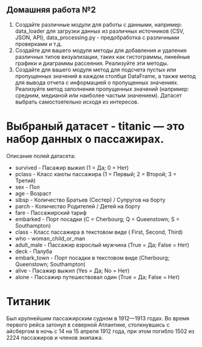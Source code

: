 ## Домашняя работа №2
1. Создайте различные модули для работы с данными, например: data_loader для загрузки данных из различных источников (CSV, JSON, API), data_processing.py - предобработка с различными проверками и т.д.
2. Создайте для вашего модуля методы для добавления и удаления различных типов визуализации, таких как гистограммы, линейные графики и диаграммы рассеяния. Реализуйте эти методы.
3. Создайте для вашего модуля метод для подсчета пустых или пропущенных значений в каждом столбце DataFrame, а также метод для вывода отчета с информацией о пропущенных значениях. Реализуйте метод заполнения пропущенных значений (например: средним, медианой или наиболее частым значением).
Датасет выбрать самостоятельно исходя из интересов.


# Выбраный датасет - titanic — это набор данных о пассажирах.

Описание полей датасета:

- survived - Пасажир выжил (1 = Да; 0 = Нет)
- pclass - Класс каюты пассажира (1 = Первый; 2 = Второй; 3 = Третий)
- sex - Пол
- age - Возраст
- sibsp - Количество Братьев (Сестер) / Супругов на борту
- parch - Количество Родителей / Детей на борту
- fare - Пассажирский тариф
- embarked - Порт посадки (C = Cherbourg; Q = Queenstown; S = Southampton)
- class - Класс пассажира в текстовом виде ( First, Second, Third)
- who - woman_child_or_man
- adult_male - Пассажир взрослый мужчина (True = Да; False = Нет)
- deck - Палуба
- embark_town - Порт посадки в текстовом виде (Cherbourg; Queenstown; Southampton)
- alive - Пасажир выжил (Yes = Да; No = Нет)
- alone - Пассажир путешествовал один (True = Да; False = Нет)

# Титаник
Был крупнейшим пассажирским судном в 1912—1913 годах. Во время первого рейса затонул в северной Атлантике, столкнувшись с айсбергом в ночь с 14 на 15 апреля 1912 года, при этом погибло 1502 из 2224 пассажиров и членов экипажа.